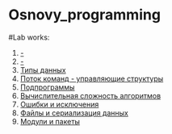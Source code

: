 # Osnovy_programming

#Lab works:

1. [-]()
2. [-]()
3. [Типы данных](https://github.com/CristCas/Labs/blob/76578e577bb5c53c18e91a2fb2b06d66c35fa42f/Lab3.ipynb)
4. [Поток команд - управляющие структуры]()
5. [Подпрограммы]()
6. [Вычислительная сложность алгоритмов]()
7. [Ошибки и исключения]()
8. [Файлы и сериализация данных]()
9. [Модули и пакеты]()
